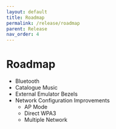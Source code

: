 ```yaml
---
layout: default
title: Roadmap
permalink: /release/roadmap
parent: Release
nav_order: 4
---
```


# Roadmap
- Bluetooth
- Catalogue Music
- External Emulator Bezels
- Network Configuration Improvements
  - AP Mode 
  - Direct WPA3
  - Multiple Network